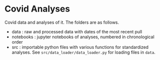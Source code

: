# Covid Analyses
Covid data and analyses of it. The folders are as follows.
 - data : raw and processed data with dates of the most recent pull
 - notebooks : jupyter notebooks of analyses, numbered in chronological order
 - src : importable python files with various functions for standardized analyses. See `src/data_loader/data_loader.py` for loading files in `data`.
